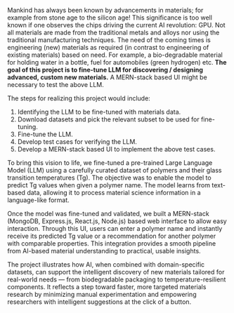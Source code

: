 Mankind has always been known by advancements in materials; for example from stone age to the silicon age! This 
significance is too well known if one observes the chips driving the current AI revolution: GPU. Not all materials are 
made from the traditional metals and alloys nor using the traditional manufacturing techniques. The need of the coming 
times is engineering (new) materials as required (in contrast to engineering of existing materials) based on need. For 
example, a bio-degradable material for holding water in a bottle, fuel for automobiles (green hydrogen) etc.
**The goal of this project is to fine-tune LLM for discovering / designing advanced, custom new materials.** A MERN-stack 
based UI might be necessary to test the above LLM. 

The steps for realizing this project would include:

1) Identifying the LLM to be fine-tuned with materials data. 
2) Download datasets and pick the relevant subset to be used for fine-tuning. 
3) Fine-tune the LLM.
4) Develop test cases for verifying the LLM.
5) Develop a MERN-stack based UI to implement the above test cases.

To bring this vision to life, we fine-tuned a pre-trained Large Language Model (LLM) using a carefully curated dataset of polymers and their glass transition temperatures (Tg). The objective was to enable the model to predict Tg values when given a polymer name. The model learns from text-based data, allowing it to process material science information in a language-like format.

Once the model was fine-tuned and validated, we built a MERN-stack (MongoDB, Express.js, React.js, Node.js) based web interface to allow easy interaction. Through this UI, users can enter a polymer name and instantly receive its predicted Tg value or a recommendation for another polymer with comparable properties. This integration provides a smooth pipeline from AI-based material understanding to practical, usable insights.

The project illustrates how AI, when combined with domain-specific datasets, can support the intelligent discovery of new materials tailored for real-world needs — from biodegradable packaging to temperature-resilient components. It reflects a step toward faster, more targeted materials research by minimizing manual experimentation and empowering researchers with intelligent suggestions at the click of a button.
